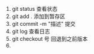 1. git status 查看状态
2. git add  . 添加到暂存区
3. git commit -m "描述" 提交
4. git log 查看日志
5. git checkout  号  回退到之前版本
6. 